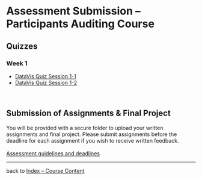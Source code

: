 # Assessment Submission &ndash; Participants Auditing Course

## Quizzes

### Week 1

* [DataVis Quiz Session 1-1](https://bit.ly/sfcdv_quiz1-1_alt_submission)
* [DataVis Quiz Session 1-2](https://bit.ly/sfcdv_quiz1-2_alt_submission)

<!-- 
### Week 2

* [DataVis Quiz Session 2-1]()
* [DataVis Quiz Session s-2]()

-->
<p>&nbsp;</p>


## Submission of Assignments &amp; Final Project

You will be provided with a secure folder to upload your written assignments and final project. Please submit assignments before the deadline for each assignment if you wish to receive written feedback.
<br /><br />
[Assessment guidelines and deadlines](../assessment.md)

***

back to [Index &ndash; Course Content](../)
